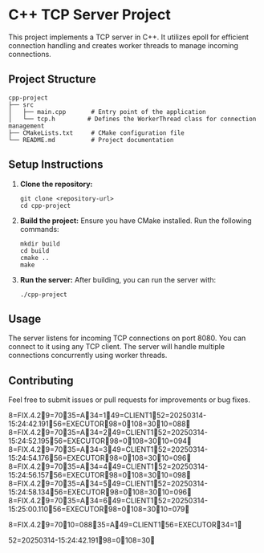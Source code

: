 # C++ TCP Server Project

This project implements a TCP server in C++. It utilizes epoll for efficient connection handling and creates worker threads to manage incoming connections.

## Project Structure

```
cpp-project
├── src
│   ├── main.cpp       # Entry point of the application
│   └── tcp.h         # Defines the WorkerThread class for connection management
├── CMakeLists.txt     # CMake configuration file
└── README.md          # Project documentation
```

## Setup Instructions

1. **Clone the repository:**
   ```
   git clone <repository-url>
   cd cpp-project
   ```

2. **Build the project:**
   Ensure you have CMake installed. Run the following commands:
   ```
   mkdir build
   cd build
   cmake ..
   make
   ```

3. **Run the server:**
   After building, you can run the server with:
   ```
   ./cpp-project
   ```

## Usage

The server listens for incoming TCP connections on port 8080. You can connect to it using any TCP client. The server will handle multiple connections concurrently using worker threads.

## Contributing

Feel free to submit issues or pull requests for improvements or bug fixes.

8=FIX.4.29=7035=A34=149=CLIENT152=20250314-15:24:42.19156=EXECUTOR98=0108=3010=088
8=FIX.4.29=7035=A34=249=CLIENT152=20250314-15:24:52.19556=EXECUTOR98=0108=3010=094
8=FIX.4.29=7035=A34=349=CLIENT152=20250314-15:24:54.17656=EXECUTOR98=0108=3010=096
8=FIX.4.29=7035=A34=449=CLIENT152=20250314-15:24:56.15756=EXECUTOR98=0108=3010=098
8=FIX.4.29=7035=A34=549=CLIENT152=20250314-15:24:58.13456=EXECUTOR98=0108=3010=096
8=FIX.4.29=7035=A34=649=CLIENT152=20250314-15:25:00.11056=EXECUTOR98=0108=3010=079


8=FIX.4.29=7010=08835=A49=CLIENT156=EXECUTOR34=1

52=20250314-15:24:42.19198=0108=30